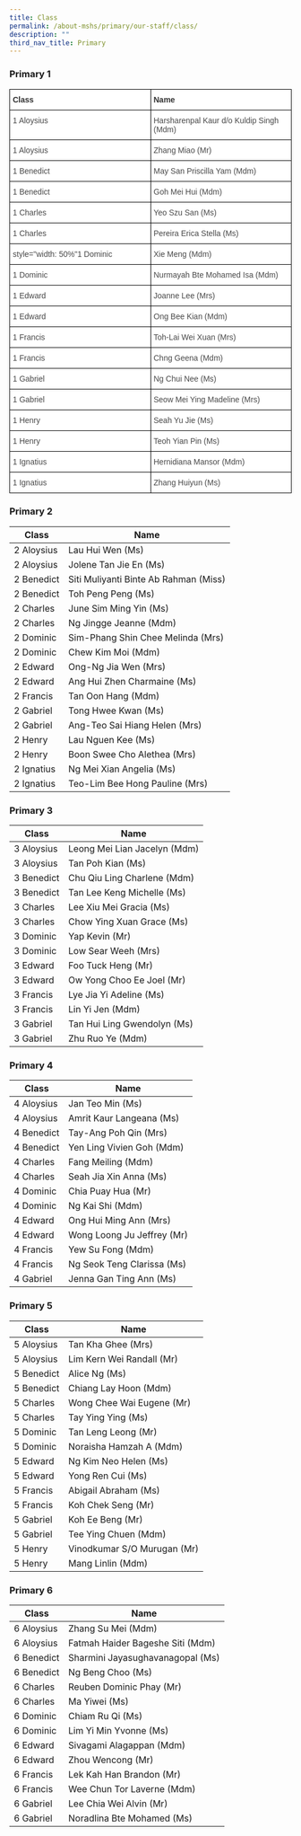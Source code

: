 ```yaml
---
title: Class
permalink: /about-mshs/primary/our-staff/class/
description: ""
third_nav_title: Primary
---
```

### Primary 1

<style type="text/css">
.tg  {border-collapse:collapse;border-spacing:0;}
.tg td{border-color:black;border-style:solid;border-width:1px;font-family:Arial, sans-serif;font-size:14px;
  overflow:hidden;padding:10px 5px;word-break:normal;}
.tg th{border-color:black;border-style:solid;border-width:1px;font-family:Arial, sans-serif;font-size:14px;
  font-weight:normal;overflow:hidden;padding:10px 5px;word-break:normal;}
.tg .tg-sc4m{background-color:#FFF;color:#323232;font-weight:bold;text-align:left;vertical-align:top}
.tg .tg-06je{background-color:#FFF;color:#484848;text-align:left;vertical-align:top}
</style>
<table style="table-layout: fixed; width: 100%;" class="tg">
<thead>
  <tr>
    <th style="width: 50%" class="tg-sc4m"><span style="color:#323232">Class</span></th>
    <th style="width: 50%" class="tg-sc4m"><span style="color:#323232">Name</span></th>
  </tr>
</thead>
<tbody>
  <tr>
    <td style="width: 50%" class="tg-06je">1 Aloysius</td>
    <td style="width: 50%" class="tg-06je">Harsharenpal Kaur d/o Kuldip Singh (Mdm)</td>
  </tr>
  <tr>
    <td style="width: 50%" class="tg-06je">1 Aloysius</td>
    <td style="width: 50%" class="tg-06je">Zhang Miao (Mr)</td>
  </tr>
  <tr>
    <td style="width: 50%" class="tg-06je">1 Benedict</td>
    <td style="width: 50%" class="tg-06je">May San Priscilla Yam (Mdm)</td>
  </tr>
  <tr>
    <td style="width: 50%" class="tg-06je">1 Benedict</td>
    <td style="width: 50%" class="tg-06je">Goh Mei Hui (Mdm)</td>
  </tr>
  <tr>
    <td style="width: 50%" class="tg-06je">1 Charles</td>
    <td style="width: 50%" class="tg-06je">Yeo Szu San (Ms)</td>
  </tr>
  <tr>
    <td style="width: 50%" class="tg-06je">1 Charles</td>
    <td style="width: 50%" class="tg-06je">Pereira Erica Stella (Ms)</td>
  </tr>
  <tr>
    <td class="tg-06je"> style="width: 50%"1 Dominic</td>
    <td style="width: 50%" class="tg-06je">Xie Meng (Mdm)</td>
  </tr>
  <tr>
    <td style="width: 50%" class="tg-06je">1 Dominic</td>
    <td style="width: 50%" class="tg-06je">Nurmayah Bte Mohamed Isa (Mdm)</td>
  </tr>
  <tr>
    <td style="width: 50%" class="tg-06je">1 Edward</td>
    <td style="width: 50%" class="tg-06je">Joanne Lee (Mrs)</td>
  </tr>
  <tr>
    <td style="width: 50%" class="tg-06je">1 Edward</td>
    <td style="width: 50%" class="tg-06je">Ong Bee Kian (Mdm)</td>
  </tr>
  <tr>
    <td style="width: 50%" class="tg-06je">1 Francis</td>
    <td style="width: 50%" class="tg-06je">Toh-Lai Wei Xuan (Mrs)</td>
  </tr>
  <tr>
    <td style="width: 50%" class="tg-06je">1 Francis</td>
    <td style="width: 50%" class="tg-06je">Chng Geena (Mdm)</td>
  </tr>
  <tr>
    <td style="width: 50%" class="tg-06je">1 Gabriel</td>
    <td style="width: 50%" class="tg-06je">Ng Chui Nee (Ms)</td>
  </tr>
  <tr>
    <td style="width: 50%" class="tg-06je">1 Gabriel</td>
    <td style="width: 50%" class="tg-06je">Seow Mei Ying Madeline (Mrs)</td>
  </tr>
  <tr>
    <td style="width: 50%" class="tg-06je">1 Henry</td>
    <td style="width: 50%" class="tg-06je">Seah Yu Jie (Ms)</td>
  </tr>
  <tr>
    <td style="width: 50%" class="tg-06je">1 Henry</td>
    <td style="width: 50%" class="tg-06je">Teoh Yian Pin (Ms)</td>
  </tr>
  <tr>
    <td style="width: 50%" class="tg-06je">1 Ignatius</td>
    <td style="width: 50%" class="tg-06je">Hernidiana Mansor (Mdm)</td>
  </tr>
  <tr>
    <td style="width: 50%" class="tg-06je">1 Ignatius</td>
    <td style="width: 50%" class="tg-06je">Zhang Huiyun (Ms)</td>
  </tr>
</tbody>
</table>


### Primary 2

| Class      | Name                                  |
|------------|---------------------------------------|
| 2 Aloysius | Lau Hui Wen (Ms)                      |
| 2 Aloysius | Jolene Tan Jie En (Ms)                |
| 2 Benedict | Siti Muliyanti Binte Ab Rahman (Miss) |
| 2 Benedict | Toh Peng Peng (Ms)                    |
| 2 Charles  | June Sim Ming Yin (Ms)                |
| 2 Charles  | Ng Jingge Jeanne (Mdm)                |
| 2 Dominic  | Sim-Phang Shin Chee Melinda (Mrs)     |
| 2 Dominic  | Chew Kim Moi (Mdm)                    |
| 2 Edward   | Ong-Ng Jia Wen (Mrs)                  |
| 2 Edward   | Ang Hui Zhen Charmaine (Ms)           |
| 2 Francis  | Tan Oon Hang (Mdm)                    |
| 2 Gabriel  | Tong Hwee Kwan (Ms)                   |
| 2 Gabriel  | Ang-Teo Sai Hiang Helen (Mrs)         |
| 2 Henry    | Lau Nguen Kee (Ms)                    |
| 2 Henry    | Boon Swee Cho Alethea (Mrs)           |
| 2 Ignatius | Ng Mei Xian Angelia (Ms)              |
| 2 Ignatius | Teo-Lim Bee Hong Pauline (Mrs)        |

### Primary 3

| Class      | Name                         |
|------------|------------------------------|
| 3 Aloysius | Leong Mei Lian Jacelyn (Mdm) |
| 3 Aloysius | Tan Poh Kian (Ms)            |
| 3 Benedict | Chu Qiu Ling Charlene (Mdm)  |
| 3 Benedict | Tan Lee Keng Michelle (Ms)   |
| 3 Charles  | Lee Xiu Mei Gracia (Ms)      |
| 3 Charles  | Chow Ying Xuan Grace (Ms)    |
| 3 Dominic  | Yap Kevin (Mr)               |
| 3 Dominic  | Low Sear Weeh (Mrs)          |
| 3 Edward   | Foo Tuck Heng (Mr)           |
| 3 Edward   | Ow Yong Choo Ee Joel (Mr)    |
| 3 Francis  | Lye Jia Yi Adeline (Ms)      |
| 3 Francis  | Lin Yi Jen (Mdm)             |
| 3 Gabriel  | Tan Hui Ling Gwendolyn (Ms)  |
| 3 Gabriel  | Zhu Ruo Ye (Mdm)             |

### Primary 4

| Class      | Name                        |
|------------|-----------------------------|
| 4 Aloysius | Jan Teo Min (Ms)            |
| 4 Aloysius | Amrit Kaur Langeana (Ms)    |
| 4 Benedict | Tay-Ang Poh Qin (Mrs)       |
| 4 Benedict | Yen Ling Vivien Goh (Mdm)   |
| 4 Charles  | Fang Meiling (Mdm)          |
| 4 Charles  | Seah Jia Xin Anna (Ms)      |
| 4 Dominic  | Chia Puay Hua (Mr)          |
| 4 Dominic  | Ng Kai Shi (Mdm)            |
| 4 Edward   | Ong Hui Ming Ann (Mrs)      |
| 4 Edward   | Wong Loong Ju Jeffrey (Mr)  |
| 4 Francis  | Yew Su Fong (Mdm)           |
| 4 Francis  | Ng Seok Teng Clarissa (Ms)  |
| 4 Gabriel  | Jenna Gan Ting Ann (Ms)     |

### Primary 5

| Class      | Name                        |
|------------|-----------------------------|
| 5 Aloysius | Tan Kha Ghee (Mrs)          |
| 5 Aloysius | Lim Kern Wei Randall (Mr)   |
| 5 Benedict | Alice Ng (Ms)               |
| 5 Benedict | Chiang Lay Hoon (Mdm)       |
| 5 Charles  | Wong Chee Wai Eugene (Mr)   |
| 5 Charles  | Tay Ying Ying (Ms)          |
| 5 Dominic  | Tan Leng Leong (Mr)         |
| 5 Dominic  | Noraisha Hamzah A (Mdm)     |
| 5 Edward   | Ng Kim Neo Helen (Ms)       |
| 5 Edward   | Yong Ren Cui (Ms)           |
| 5 Francis  | Abigail Abraham (Ms)        |
| 5 Francis  | Koh Chek Seng (Mr)          |
| 5 Gabriel  | Koh Ee Beng (Mr)            |
| 5 Gabriel  | Tee Ying Chuen (Mdm)        |
| 5 Henry    | Vinodkumar S/O Murugan (Mr) |
| 5 Henry    | Mang Linlin (Mdm)           |


### Primary 6

| Class      | Name                              |
|------------|-----------------------------------|
| 6 Aloysius | Zhang Su Mei (Mdm)                |
| 6 Aloysius | Fatmah Haider Bageshe Siti (Mdm)  |
| 6 Benedict | Sharmini Jayasughavanagopal (Ms)  |
| 6 Benedict | Ng Beng Choo (Ms)                 |
| 6 Charles  | Reuben Dominic Phay (Mr)          |
| 6 Charles  | Ma Yiwei (Ms)                     |
| 6 Dominic  | Chiam Ru Qi (Ms)                  |
| 6 Dominic  | Lim Yi Min Yvonne (Ms)            |
| 6 Edward   | Sivagami Alagappan (Mdm)          |
| 6 Edward   | Zhou Wencong (Mr)                 |
| 6 Francis  | Lek Kah Han Brandon (Mr)          |
| 6 Francis  | Wee Chun Tor Laverne (Mdm)        |
| 6 Gabriel  | Lee Chia Wei Alvin (Mr)           |
| 6 Gabriel  | Noradlina Bte Mohamed (Ms)        |

